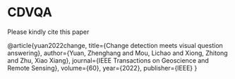 # CDVQA

Please kindly cite this paper

@article{yuan2022change,
  title={Change detection meets visual question answering},
  author={Yuan, Zhenghang and Mou, Lichao and Xiong, Zhitong and Zhu, Xiao Xiang},
  journal={IEEE Transactions on Geoscience and Remote Sensing},
  volume={60},
  year={2022},
  publisher={IEEE}
}
